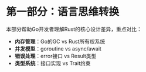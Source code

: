 # 第一部分：语言思维转换

本部分帮助Go开发者理解Rust的核心设计差异，重点对比：
- **内存管理**：Go的GC vs Rust所有权系统
- **并发模型**：goroutine vs async/await
- **错误处理**：error接口 vs Result类型
- **类型系统**：接口实现 vs Trait约束